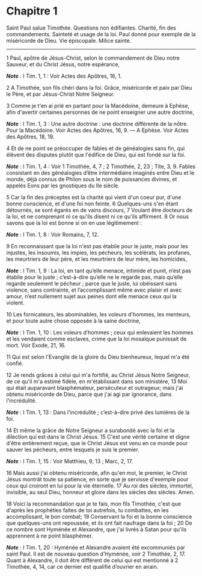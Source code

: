 # Chapitre 1

Saint Paul salue Timothée.
Questions non édifiantes.
Charité, fin des commandements.
Sainteté et usage de la loi.
Paul donné pour exemple de la miséricorde de Dieu.
Vie épiscopale.
Milice sainte.

***

1 Paul, apôtre de Jésus-Christ, selon le commandement de Dieu notre Sauveur, et du Christ Jésus, notre espérance,

***Note*** :  I Tim. 1, 1 : Voir Actes des Apôtres, 16, 1.

2 A Timothée, son fils chéri dans la foi. Grâce, miséricorde et paix par Dieu le Père, et par Jésus-Christ Notre Seigneur.


3 Comme je t'en ai prié en partant pour la Macédoine, demeure à Ephèse, afin d'avertir certaines personnes de ne point enseigner une autre doctrine,

***Note*** :  I Tim. 1, 3 : Une autre doctrine : une doctrine différente de la nôtre. Pour la Macédoine. Voir Actes des Apôtres, 16, 9. ― A Ephèse. Voir Actes des Apôtres, 18, 19.

4 Et de ne point se préoccuper de fables et de généalogies sans fin, qui élèvent des disputes plutôt que l'édifice de Dieu, qui est fondé sur la foi.

***Note*** :  I Tim. 1, 4 : Voir 1 Timothée, 4, 7 ; 2 Timothée, 2, 23 ; Tite, 3, 9. Fables consistant en des généalogies d’être intermédiaire imaginés entre Dieu et le monde, déjà connus de Philon sous le nom de puissances divines, et appelés Eons par les gnostiques du IIe siècle.

5 Car la fin des préceptes est la charité qui vient d'un coeur pur, d'une bonne conscience, et d'une foi non feinte. 6 Quelques-uns s'en étant détournés, se sont égarés en de vains discours, 7 Voulant être docteurs de la loi, et ne comprenant ni ce qu'ils disent ni ce qu'ils affirment. 8 Or nous savons que la loi est bonne si on en use légitimement :

***Note*** :  I Tim. 1, 8 : Voir Romains, 7, 12.

9 En reconnaissant que la loi n'est pas établie pour le juste, mais pour les injustes, les insoumis, les impies, les pécheurs, les scélérats, les profanes, les meurtriers de leur père, et les meurtriers de leur mère, les homicides,

***Note*** :  I Tim. 1, 9 : La loi, en tant qu’elle menace, intimide et punit, n’est pas établie pour le juste ; c’est-à-dire qu’elle ne le regarde pas, mais qu’elle regarde seulement le pécheur ; parce que le juste, lui obéissant sans violence, sans contrainte, et l’accomplissant même avec plaisir et avec amour, n’est nullement sujet aux peines dont elle menace ceux qui la violent.

10 Les fornicateurs, les abominables, les voleurs d'hommes, les menteurs, et pour toute autre chose opposée à la saine doctrine,

***Note*** :  I Tim. 1, 10 : Les voleurs d’hommes ; ceux qui enlevaient les hommes et les vendaient comme esclaves, crime que la loi mosaïque punissait de mort. Voir Exode, 21, 16.

11 Qui est selon l'Evangile de la gloire du Dieu bienheureux, lequel m'a été confié.


12 Je rends grâces à celui qui m'a fortifié, au Christ Jésus Notre Seigneur, de ce qu'il m'a estimé fidèle, en m'établissant dans son ministère, 13 Moi qui était auparavant blasphémateur, persécuteur et outrageux; mais j'ai obtenu miséricorde de Dieu, parce que j'ai agi par ignorance, dans l'incrédulité.

***Note*** :  I Tim. 1, 13 : Dans l’incrédulité ; c’est-à-dire privé des lumières de la foi.

14 Et même la grâce de Notre Seigneur a surabondé avec la foi et la dilection qui est dans le Christ Jésus. 15 C'est une vérité certaine et digne d'être entièrement reçue, que le Christ Jésus est venu en ce monde pour sauver les pécheurs, entre lesquels je suis le premier.

***Note*** :  I Tim. 1, 15 : Voir Matthieu, 9, 13 ; Marc, 2, 17.

16 Mais aussi j'ai obtenu miséricorde, afin qu'en moi, le premier, le Christ Jésus montrât toute sa patience, en sorte que je servisse d'exemple pour ceux qui croiront en lui pour la vie éternelle. 17 Au roi des siècles, immortel, invisible, au seul Dieu, honneur et gloire dans les siècles des siècles. Amen.


18 Voici la recommandation que je te fais, mon fils Timothée, c'est que d'après les prophéties faites de toi autrefois, tu combattes, en les accomplissant, le bon combat; 19 Conservant la foi et la bonne conscience que quelques-uns ont repoussée, et ils ont fait naufrage dans la foi ; 20 De ce nombre sont Hyménée et Alexandre, que j'ai livrés à Satan pour qu'ils apprennent à ne point blasphémer.

***Note*** :  I Tim. 1, 20 : Hyménée et Alexandre avaient été excommuniés par saint Paul. Il est de nouveau question d’Hyménée, voir 2 Timothée, 2, 17. Quant à Alexandre, il doit être différent de celui qui est mentionné à 2 Timothée, 4, 14, car ce dernier est qualifié d’ouvrier en airain.

